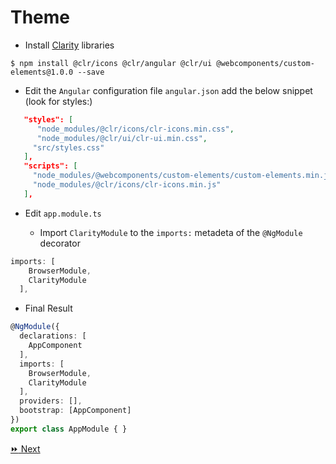 # Theme

* Install [Clarity](https://clarity.design) libraries

```
$ npm install @clr/icons @clr/angular @clr/ui @webcomponents/custom-elements@1.0.0 --save
```

* Edit the `Angular` configuration file `angular.json` add the below snippet (look for styles:)

```json
   "styles": [
      "node_modules/@clr/icons/clr-icons.min.css",
      "node_modules/@clr/ui/clr-ui.min.css",
     "src/styles.css"
   ],
   "scripts": [
     "node_modules/@webcomponents/custom-elements/custom-elements.min.js",
     "node_modules/@clr/icons/clr-icons.min.js"
   ],
```


* Edit `app.module.ts`

   - Import `ClarityModule` to the `imports:` metadeta of the `@NgModule` decorator

```typescript
imports: [
    BrowserModule,
    ClarityModule
  ],
```

* Final Result

```typescript
@NgModule({
  declarations: [
    AppComponent
  ],
  imports: [
    BrowserModule,
    ClarityModule
  ],
  providers: [],
  bootstrap: [AppComponent]
})
export class AppModule { }
```

[:fast_forward: Next ](navbar.md)
